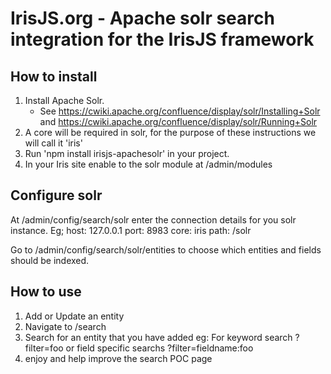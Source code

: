 # IrisJS.org - Apache solr search integration for the IrisJS framework

## How to install

1. Install Apache Solr.
   - See https://cwiki.apache.org/confluence/display/solr/Installing+Solr and https://cwiki.apache.org/confluence/display/solr/Running+Solr
2. A core will be required in solr, for the purpose of these instructions we will call it 'iris'
3. Run 'npm install irisjs-apachesolr' in your project.
4. In your Iris site enable to the solr module at /admin/modules


## Configure solr

At /admin/config/search/solr enter the connection details for you solr instance. Eg;
host: 127.0.0.1
port: 8983
core: iris
path: /solr

Go to /admin/config/search/solr/entities to choose which entities and fields should be indexed.

## How to use

1. Add or Update an entity
2. Navigate to /search
3. Search for an entity that you have added eg:
   For keyword search ?filter=foo
   or field specific searchs ?filter=fieldname:foo
4. enjoy and help improve the search POC page
